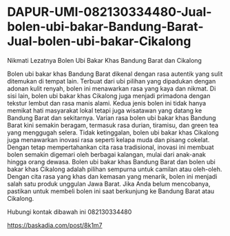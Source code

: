 # DAPUR-UMI-082130334480-Jual-bolen-ubi-bakar-Bandung-Barat-Jual-bolen-ubi-bakar-Cikalong
Nikmati Lezatnya Bolen Ubi Bakar Khas Bandung Barat dan Cikalong

Bolen ubi bakar khas Bandung Barat dikenal dengan rasa autentik yang sulit ditemukan di tempat lain. Terbuat dari ubi pilihan yang dipadukan dengan adonan kulit renyah, bolen ini menawarkan rasa yang kaya dan nikmat. Di sisi lain, bolen ubi bakar khas Cikalong juga menjadi primadona dengan tekstur lembut dan rasa manis alami. Kedua jenis bolen ini tidak hanya memikat hati masyarakat lokal tetapi juga wisatawan yang datang ke Bandung Barat dan sekitarnya.
Varian rasa bolen ubi bakar khas Bandung Barat kini semakin beragam, termasuk rasa durian, tiramisu, dan green tea yang menggugah selera. Tidak ketinggalan, bolen ubi bakar khas Cikalong juga menawarkan inovasi rasa seperti kelapa muda dan pisang cokelat. Dengan tetap mempertahankan cita rasa tradisional, inovasi ini membuat bolen semakin digemari oleh berbagai kalangan, mulai dari anak-anak hingga orang dewasa.
Bolen ubi bakar khas Bandung Barat dan bolen ubi bakar khas Cikalong adalah pilihan sempurna untuk camilan atau oleh-oleh. Dengan cita rasa yang khas dan kemasan yang menarik, bolen ini menjadi salah satu produk unggulan Jawa Barat. Jika Anda belum mencobanya, pastikan untuk membeli bolen ini saat berkunjung ke Bandung Barat atau Cikalong.

Hubungi kontak dibawah ini 
082130334480

https://baskadia.com/post/8k1m7
